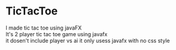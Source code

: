 # TicTacToe
I made tic tac toe using javaFX  
It's 2 player tic tac toe game using javafx  
it dosen't include player vs ai
it only usess javafx with no css style
